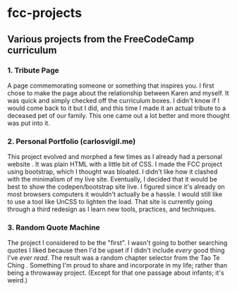 # fcc-projects

## Various projects from the FreeCodeCamp curriculum

### 1. Tribute Page

A page commemorating someone or something that inspires you. I first chose to
make the page about the relationship between Karen and myself. It was quick and
simply checked off the curriculum boxes. I didn't know if I would come back to
it but I did, and this time I made it an actual tribute to a deceased pet of
our family. This one came out a lot better and more thought was put into it.

### 2. Personal Portfolio (carlosvigil.me)

This project evolved and morphed a few times as I already had a personal website
. It was plain HTML with a little bit of CSS. I made the FCC project using
bootstrap, which I thought was bloated. I didn't like how it clashed with the
minimalism of my live site. Eventually, I decided that it would be best to show
the codepen/bootstrap site live. I figured since it's already on most browsers
computers it wouldn't actually be a hassle. I would still like to use a tool
like UnCSS to lighten the load. That site is currently going through a third
redesign as I learn new tools, practices, and techniques.

### 3. Random Quote Machine

The project I considered to be the "first". I wasn't going to bother searching
quotes I liked because then I'd be upset if I didn't include *every* good thing
I've *ever read*. The result was a random chapter selector from the Tao Te Ching
. Something I'm proud to share and incorporate in my life; rather than being a
throwaway project. (Except for that one passage about infants; it's weird.)
